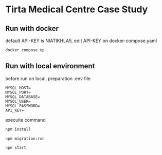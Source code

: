 # Tirta Medical Centre Case Study

## Run with docker

default API-KEY is NIATIKHLA5, edit API-KEY on docker-compose.yaml

```cmd
docker compose up
```

## Run with local environment

before run on local, preparation .env file

``` env
MYSQL_HOST=
MYSQL_PORT=
MYSQL_DATABASE=
MYSQL_USER=
MYSQL_PASSWORD=
API_KEY=
```

execuite command

```cmd
npm install

npm migration:run

npm start
```
